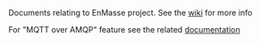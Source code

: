 Documents relating to EnMasse project. See the
[wiki](https://github.com/EnMasseProject/enmasse/wiki) for more info

For "MQTT over AMQP" feature see the related [documentation](mqtt-over-amqp/README.md)
